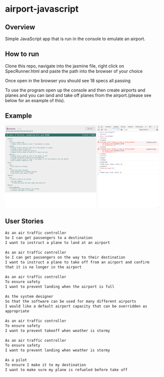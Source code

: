 # airport-javascript

## Overview

Simple JavaScript app that is run in the console to emulate an airport.

## How to run

Clone this repo, navigate into the jasmine file, right click on SpecRunner.html and paste the path into the browser of your choice

Once open in the browser you should see 18 specs all passing

To use the program open up the console and then create airports and planes and you can land and take off planes from the airport.(please see below for an example of this).

## Example

<img src="./public/images/example.png">

## User Stories

```
As an air traffic controller
So I can get passengers to a destination
I want to instruct a plane to land at an airport

As an air traffic controller
So I can get passengers on the way to their destination
I want to instruct a plane to take off from an airport and confirm that it is no longer in the airport

As an air traffic controller
To ensure safety
I want to prevent landing when the airport is full

As the system designer
So that the software can be used for many different airports
I would like a default airport capacity that can be overridden as appropriate

As an air traffic controller
To ensure safety
I want to prevent takeoff when weather is stormy

As an air traffic controller
To ensure safety
I want to prevent landing when weather is stormy

As a pilot
To ensure I make it to my destination
I want to make sure my plane is refueled before take off
```
